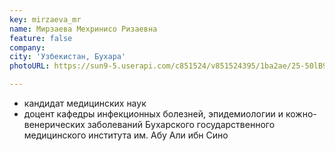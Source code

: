 ```yaml
---
key: mirzaeva_mr
name: Мирзаева Мехринисо Ризаевна 
feature: false
company: 
city: 'Узбекистан, Бухара'
photoURL: https://sun9-5.userapi.com/c851524/v851524395/1ba2ae/25-50lB9T3U.jpg

---
```


- кандидат медицинских наук
- доцент кафедры инфекционных болезней, эпидемиологии и кожно-венерических заболеваний Бухарского государственного медицинского института им. Абу Али ибн Сино